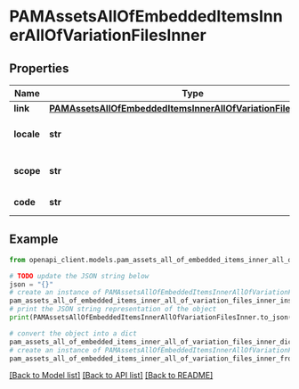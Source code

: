 # PAMAssetsAllOfEmbeddedItemsInnerAllOfVariationFilesInner


## Properties

Name | Type | Description | Notes
------------ | ------------- | ------------- | -------------
**link** | [**PAMAssetsAllOfEmbeddedItemsInnerAllOfVariationFilesInnerLink**](PAMAssetsAllOfEmbeddedItemsInnerAllOfVariationFilesInnerLink.md) |  | [optional] 
**locale** | **str** | Locale code of the variation | [optional] 
**scope** | **str** | Channel code of the variation | [optional] 
**code** | **str** | Code of the variation | [optional] 

## Example

```python
from openapi_client.models.pam_assets_all_of_embedded_items_inner_all_of_variation_files_inner import PAMAssetsAllOfEmbeddedItemsInnerAllOfVariationFilesInner

# TODO update the JSON string below
json = "{}"
# create an instance of PAMAssetsAllOfEmbeddedItemsInnerAllOfVariationFilesInner from a JSON string
pam_assets_all_of_embedded_items_inner_all_of_variation_files_inner_instance = PAMAssetsAllOfEmbeddedItemsInnerAllOfVariationFilesInner.from_json(json)
# print the JSON string representation of the object
print(PAMAssetsAllOfEmbeddedItemsInnerAllOfVariationFilesInner.to_json())

# convert the object into a dict
pam_assets_all_of_embedded_items_inner_all_of_variation_files_inner_dict = pam_assets_all_of_embedded_items_inner_all_of_variation_files_inner_instance.to_dict()
# create an instance of PAMAssetsAllOfEmbeddedItemsInnerAllOfVariationFilesInner from a dict
pam_assets_all_of_embedded_items_inner_all_of_variation_files_inner_from_dict = PAMAssetsAllOfEmbeddedItemsInnerAllOfVariationFilesInner.from_dict(pam_assets_all_of_embedded_items_inner_all_of_variation_files_inner_dict)
```
[[Back to Model list]](../README.md#documentation-for-models) [[Back to API list]](../README.md#documentation-for-api-endpoints) [[Back to README]](../README.md)


